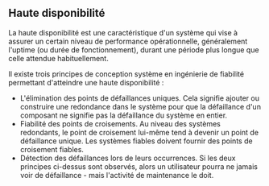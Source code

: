 ## Haute disponibilité

La haute disponibilité est une caractéristique d'un système qui vise à assurer un certain niveau de
performance opérationnelle, généralement l'uptime (ou durée de fonctionnement), durant une période
plus longue que celle attendue habituellement.

Il existe trois principes de conception système en ingénierie de fiabilité permettant d'atteindre
une haute disponibilité :

* L'élimination des points de défaillances uniques. Cela signifie ajouter ou construire une
  redondance dans le système pour que la défaillance d'un composant ne signifie pas la défaillance
  du système en entier.
* Fiabilité des points de croisements. Au niveau des systèmes redondants, le point de croisement
  lui-même tend à devenir un point de défaillance unique. Les systèmes fiables doivent fournir des
  points de croisement fiables.
* Détection des défaillances lors de leurs occurrences. Si les deux principes ci-dessus sont
  observés, alors un utilisateur pourra ne jamais voir de défaillance - mais l'activité de
  maintenance le doit.
